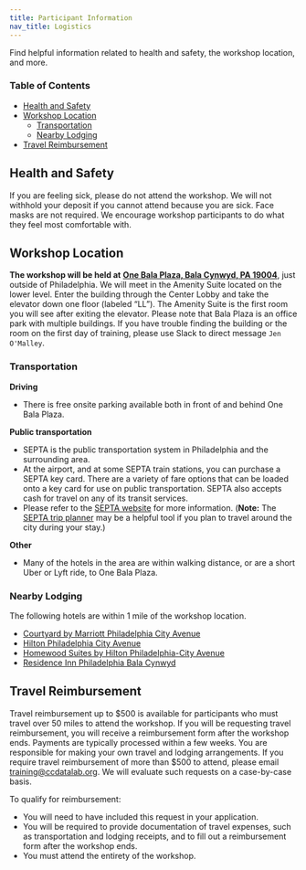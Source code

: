 ```yaml
---
title: Participant Information
nav_title: Logistics
---
```


Find helpful information related to health and safety, the workshop location, and more.

<!-- START doctoc generated TOC please keep comment here to allow auto update -->
<!-- DON'T EDIT THIS SECTION, INSTEAD RE-RUN doctoc TO UPDATE -->

### Table of Contents

- [Health and Safety](#health-and-safety)
- [Workshop Location](#workshop-location)
  - [Transportation](#transportation)
  - [Nearby Lodging](#nearby-lodging)
- [Travel Reimbursement](#travel-reimbursement)

<!-- END doctoc generated TOC please keep comment here to allow auto update -->

## Health and Safety
 
If you are feeling sick, please do not attend the workshop. 
We will not withhold your deposit if you cannot attend because you are sick.
Face masks are not required.
We encourage workshop participants to do what they feel most comfortable with.

## Workshop Location

**The workshop will be held at** [**One Bala Plaza, Bala Cynwyd, PA 19004**](https://www.google.com/maps/place/One+Bala+Plaza/@40.0073079,-75.2221085,17z/data=!3m1!4b1!4m5!3m4!1s0x89c6b89e7102a3b5:0x77dce0b150a7df52!8m2!3d40.0073798!4d-75.2199724?utm_campaign=CCDL_Workshops&utm_source=hs_email&utm_medium=email&_hsenc=p2ANqtz--pRa135WXpaamTCddydLZAXVv6QwBlCpR9HqVWrGN1EmHMVqdhOeW6wlCMhaR6eCaT1Ekh), just outside of Philadelphia. 
We will meet in the Amenity Suite located on the lower level. 
Enter the building through the Center Lobby and take the elevator down one floor (labeled “LL”). 
The Amenity Suite is the first room you will see after exiting the elevator.
Please note that Bala Plaza is an office park with multiple buildings. 
If you have trouble finding the building or the room on the first day of training, please use Slack to direct message `Jen O'Malley`. 

### Transportation

**Driving**

* There is free onsite parking available both in front of and behind One Bala Plaza.

**Public transportation** 

* SEPTA is the public transportation system in Philadelphia and the surrounding area. 
* At the airport, and at some SEPTA train stations, you can purchase a SEPTA key card. There are a variety of fare options that can be loaded onto a key card for use on public transportation. SEPTA also accepts cash for travel on any of its transit services.
* Please refer to the [SEPTA website](https://www5.septa.org/travel/) for more information. (**Note:** The [SEPTA trip planner](https://beta-plan.septa.org/#/) may be a helpful tool if you plan to travel around the city during your stay.)

**Other** 

* Many of the hotels in the area are within walking distance, or are a short Uber or Lyft ride, to One Bala Plaza. 

### Nearby Lodging

The following hotels are within 1 mile of the workshop location. 

* [Courtyard by Marriott Philadelphia City Avenue](https://www.marriott.com/en-us/hotels/phlav-courtyard-philadelphia-city-avenue/overview/)
* [Hilton Philadelphia City Avenue](https://www.hilton.com/en/hotels/phlphhf-hilton-philadelphia-city-avenue/)
* [Homewood Suites by Hilton Philadelphia-City Avenue](https://www.hilton.com/en/hotels/phlcahw-homewood-suites-philadelphia-city-avenue)
* [Residence Inn Philadelphia Bala Cynwyd](https://www.marriott.com/en-us/hotels/phlrb-residence-inn-philadelphia-bala-cynwyd/overview/)

## Travel Reimbursement

Travel reimbursement up to $500 is available for participants who must travel over 50 miles to attend the workshop. 
If you will be requesting travel reimbursement, you will receive a reimbursement form after the workshop ends. 
Payments are typically processed within a few weeks. 
You are responsible for making your own travel and lodging arrangements. 
If you require travel reimbursement of more than $500 to attend, please email training@ccdatalab.org. 
We will evaluate such requests on a case-by-case basis. 

To qualify for reimbursement:

* You will need to have included this request in your application.
* You will be required to provide documentation of travel expenses, such as transportation and lodging receipts, and to fill out a reimbursement form after the workshop ends.
* You must attend the entirety of the workshop.